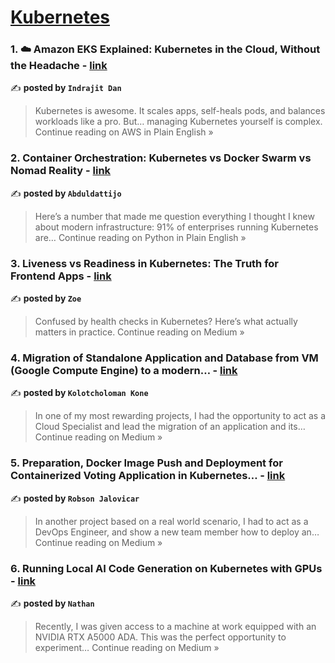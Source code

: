 
<h1><a href=https://medium.com/tag/kubernetes/recommended target="_blank" rel="noopener noreferrer">Kubernetes</a></h1>
<h3>1. ☁️ Amazon EKS Explained: Kubernetes in the Cloud, Without the Headache - <a href="https://aws.plainenglish.io/%EF%B8%8F-amazon-eks-explained-kubernetes-in-the-cloud-without-the-headache-0c93dac1a495?source=rss------kubernetes-5" target="_blank" rel="noopener noreferrer">link</a></h3>

✍️ **posted by `Indrajit Dan`**

<blockquote>Kubernetes is awesome. It scales apps, self-heals pods, and balances workloads like a pro.
But… managing Kubernetes yourself is complex.
Continue reading on AWS in Plain English »</blockquote>

<h3>2. Container Orchestration: Kubernetes vs Docker Swarm vs Nomad Reality - <a href="https://python.plainenglish.io/container-orchestration-kubernetes-vs-docker-swarm-vs-nomad-reality-c571f58ade8a?source=rss------kubernetes-5" target="_blank" rel="noopener noreferrer">link</a></h3>

✍️ **posted by `Abduldattijo`**

<blockquote>Here’s a number that made me question everything I thought I knew about modern infrastructure: 91% of enterprises running Kubernetes are…
Continue reading on Python in Plain English »</blockquote>

<h3>3. Liveness vs Readiness in Kubernetes: The Truth for Frontend Apps - <a href="https://medium.com/@quicksilversel/liveness-vs-readiness-in-kubernetes-the-truth-for-frontend-apps-d8b697b66e99?source=rss------kubernetes-5" target="_blank" rel="noopener noreferrer">link</a></h3>

✍️ **posted by `Zoe`**

<blockquote>Confused by health checks in Kubernetes? Here’s what actually matters in practice.
Continue reading on Medium »</blockquote>

<h3>4. Migration of Standalone Application and Database from VM (Google Compute Engine) to a modern… - <a href="https://medium.com/@kolotcholomankone/migration-of-standalone-application-and-database-from-vm-google-compute-engine-to-a-modern-a2a873b2ea8e?source=rss------kubernetes-5" target="_blank" rel="noopener noreferrer">link</a></h3>

✍️ **posted by `Kolotcholoman Kone`**

<blockquote>In one of my most rewarding projects, I had the opportunity to act as a Cloud Specialist and lead the migration of an application and its…
Continue reading on Medium »</blockquote>

<h3>5. Preparation, Docker Image Push and Deployment for Containerized Voting Application in Kubernetes… - <a href="https://medium.com/@robson.jalovicar/preparation-docker-image-push-and-deployment-for-containerized-voting-application-in-kubernetes-41b09613ca5f?source=rss------kubernetes-5" target="_blank" rel="noopener noreferrer">link</a></h3>

✍️ **posted by `Robson Jalovicar`**

<blockquote>In another project based on a real world scenario, I had to act as a DevOps Engineer, and show a new team member how to deploy an…
Continue reading on Medium »</blockquote>

<h3>6. Running Local AI Code Generation on Kubernetes with GPUs - <a href="https://medium.com/@nathan_87197/running-local-ai-code-generation-on-kubernetes-with-gpus-693378f8819f?source=rss------kubernetes-5" target="_blank" rel="noopener noreferrer">link</a></h3>

✍️ **posted by `Nathan`**

<blockquote>Recently, I was given access to a machine at work equipped with an NVIDIA RTX A5000 ADA. This was the perfect opportunity to experiment…
Continue reading on Medium »</blockquote>

